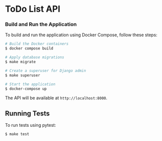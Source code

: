 # ToDo List API

### Build and Run the Application

To build and run the application using Docker Compose, follow these steps:

```bash
# Build the Docker containers
$ docker compose build

# Apply database migrations
$ make migrate

# Create a superuser for Django admin
$ make superuser

# Start the application
$ docker-compose up
```

The API will be available at `http://localhost:8000`.

## Running Tests

To run tests using pytest:

```bash
$ make test